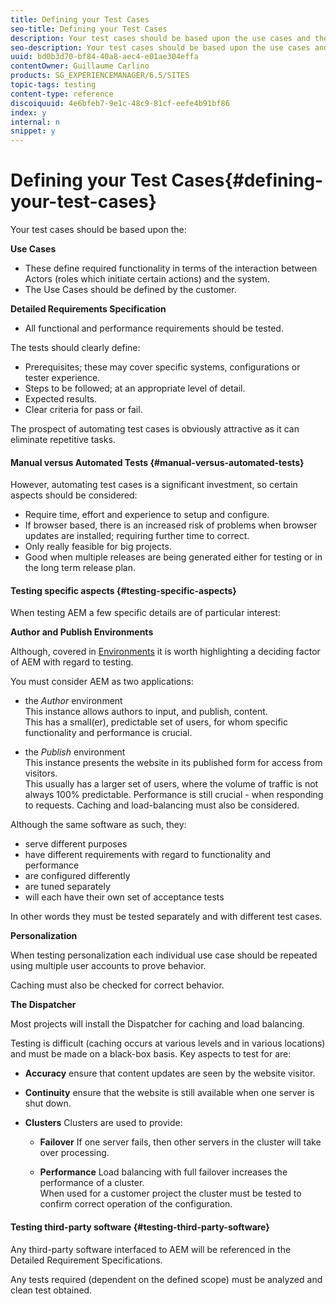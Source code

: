 ```yaml
---
title: Defining your Test Cases
seo-title: Defining your Test Cases
description: Your test cases should be based upon the use cases and the detailed requirements specification
seo-description: Your test cases should be based upon the use cases and the detailed requirements specification
uuid: bd0b3d70-bf84-40a8-aec4-e01ae304effa
contentOwner: Guillaume Carlino
products: SG_EXPERIENCEMANAGER/6.5/SITES
topic-tags: testing
content-type: reference
discoiquuid: 4e6bfeb7-9e1c-48c9-81cf-eefe4b91bf86
index: y
internal: n
snippet: y
---
```


# Defining your Test Cases{#defining-your-test-cases}

Your test cases should be based upon the:

**Use Cases**

* These define required functionality in terms of the interaction between Actors (roles which initiate certain actions) and the system.
* The Use Cases should be defined by the customer.

**Detailed Requirements Specification**

* All functional and performance requirements should be tested.

The tests should clearly define:

* Prerequisites; these may cover specific systems, configurations or tester experience.
* Steps to be followed; at an appropriate level of detail.
* Expected results.
* Clear criteria for pass or fail.

The prospect of automating test cases is obviously attractive as it can eliminate repetitive tasks.

#### Manual versus Automated Tests {#manual-versus-automated-tests}

However, automating test cases is a significant investment, so certain aspects should be considered:

* Require time, effort and experience to setup and configure.
* If browser based, there is an increased risk of problems when browser updates are installed; requiring further time to correct.
* Only really feasible for big projects.
* Good when multiple releases are being generated either for testing or in the long term release plan.

#### Testing specific aspects {#testing-specific-aspects}

When testing AEM a few specific details are of particular interest:

**Author and Publish Environments**

Although, covered in [Environments](/sites/developing/using/the-basics.md#environments) it is worth highlighting a deciding factor of AEM with regard to testing.

You must consider AEM as two applications:

* the *Author* environment  
  This instance allows authors to input, and publish, content.  
  This has a small(er), predictable set of users, for whom specific functionality and performance is crucial.

* the *Publish* environment  
  This instance presents the website in its published form for access from visitors.  
  This usually has a larger set of users, where the volume of traffic is not always 100% predictable. Performance is still crucial - when responding to requests. Caching and load-balancing must also be considered.

Although the same software as such, they:

* serve different purposes
* have different requirements with regard to functionality and performance
* are configured differently
* are tuned separately
* will each have their own set of acceptance tests

In other words they must be tested separately and with different test cases.

**Personalization**

When testing personalization each individual use case should be repeated using multiple user accounts to prove behavior.

Caching must also be checked for correct behavior.

**The Dispatcher**

Most projects will install the Dispatcher for caching and load balancing.

Testing is difficult (caching occurs at various levels and in various locations) and must be made on a black-box basis. Key aspects to test for are:

* **Accuracy** 
  ensure that content updates are seen by the website visitor.

* **Continuity** 
  ensure that the website is still available when one server is shut down.

* **Clusters** 
  Clusters are used to provide:

    * **Failover** 
      If one server fails, then other servers in the cluster will take over processing.
    
    * **Performance** 
      Load balancing with full failover increases the performance of a cluster.  
      When used for a customer project the cluster must be tested to confirm correct operation of the configuration.

#### Testing third-party software {#testing-third-party-software}

Any third-party software interfaced to AEM will be referenced in the Detailed Requirement Specifications.

Any tests required (dependent on the defined scope) must be analyzed and clean test obtained.
